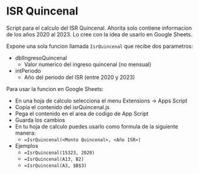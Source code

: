 # ISR Quincenal

Script para el calculo del ISR Quincenal. Ahorita solo contiene informacion de los años 2020 al 2023. Lo cree con la idea de usarlo en Google Sheets.

Expone una sola funcion llamada `IsrQuincenal` que recibe dos parametros:
- dblIngresoQuincenal
  - Valor numerico del ingreso quincenal (no mensual)
- intPeriodo
  - Año del periodo del ISR (entre 2020 y 2023)

Para usar la funcion en Google Sheets:
- En una hoja de calculo selecciona el menu Extensions -> Apps Script
- Copia el contenido del isrQuincenal.js
- Pega el contenido en el area de codigo de App Script
- Guarda los cambios
- En tu hoja de calculo puedes usarlo como formula de la siguiente manera:
  - `=IsrQuincenal(<Monto Quincenal>, <Año ISR>)`
- Ejemplos
  - `=IsrQuincenal(15323, 2020)`
  - `=IsrQuincenal(A13, B2)`
  - `=IsrQuincenal(A3, $B$3)`
